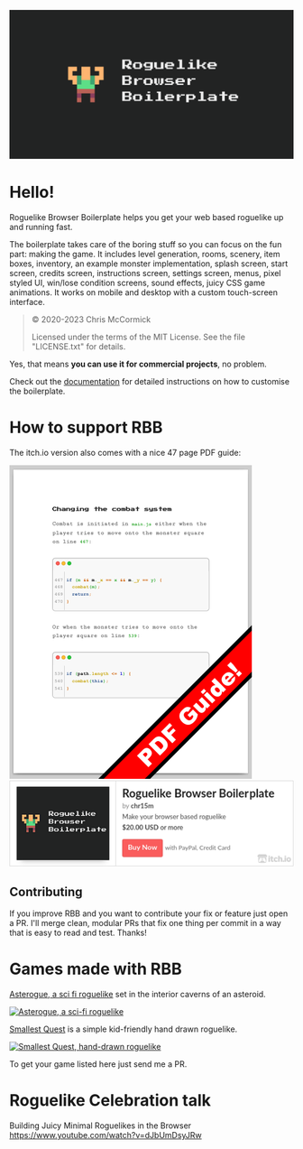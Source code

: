 ![Rogulike Browser Boilerplate header](header.png)

# Hello!

Roguelike Browser Boilerplate helps you get your web based roguelike up and running fast.

The boilerplate takes care of the boring stuff so you can focus on the fun part: making the game.
It includes level generation, rooms, scenery, item boxes, inventory, an example monster implementation, splash screen, start screen, credits screen, instructions screen, settings screen, menus, pixel styled UI, win/lose condition screens, sound effects, juicy CSS game animations. It works on mobile and desktop with a custom touch-screen interface.

> © 2020-2023 Chris McCormick
> 
> Licensed under the terms of the MIT License.
> See the file "LICENSE.txt" for details.

Yes, that means **you can use it for commercial projects**, no problem.

Check out the [documentation](./Documentation.md) for detailed instructions on how to customise the boilerplate.

# How to support RBB

The itch.io version also comes with a nice 47 page PDF guide:

![PDF Guide thumbnail](./screenshots/PDF.png) [![Roguelike Browser Boilerplate itch page](./itch-embed.png)](https://chr15m.itch.io/roguelike-browser-boilerplate)

## Contributing

If you improve RBB and you want to contribute your fix or feature just open a PR.
I'll merge clean, modular PRs that fix one thing per commit in a way that is easy to read and test.
Thanks!

# Games made with RBB

[Asterogue, a sci fi roguelike](https://asterogue.space) set in the interior caverns of an asteroid.

[![Asterogue, a sci-fi roguelike](https://img.itch.zone/aW1hZ2UvNzYwMDkxLzQ0ODg4MTMuZ2lm/347x500/aTDwJZ.gif)](https://chr15m.itch.io/asterogue)

[Smallest Quest](https://thepunkcollective.itch.io/smallest-quest) is a simple kid-friendly hand drawn roguelike.

[![Smallest Quest, hand-drawn roguelike](https://img.itch.zone/aW1hZ2UvMTA2NjE3MS82ODkwMDM4LmdpZg==/347x500/XdzY%2BJ.gif)](https://thepunkcollective.itch.io/smallest-quest)

To get your game listed here just send me a PR.

# Roguelike Celebration talk

Building Juicy Minimal Roguelikes in the Browser
https://www.youtube.com/watch?v=dJbUmDsyJRw


